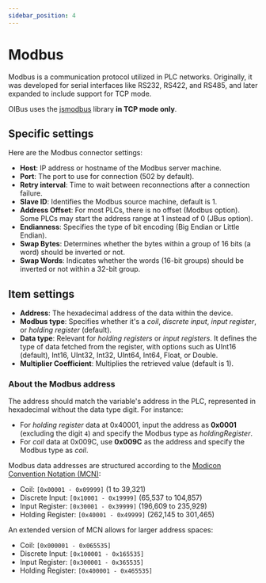 ```yaml
---
sidebar_position: 4
---
```


# Modbus
Modbus is a communication protocol utilized in PLC networks. Originally, it was developed for serial interfaces like 
RS232, RS422, and RS485, and later expanded to include support for TCP mode. 

OIBus uses the [jsmodbus](https://github.com/Cloud-Automation/node-modbus) library **in TCP mode only**.

## Specific settings
Here are the Modbus connector settings:
- **Host**: IP address or hostname of the Modbus server machine.
- **Port**: The port to use for connection (502 by default).
- **Retry interval**: Time to wait between reconnections after a connection failure.
- **Slave ID**: Identifies the Modbus source machine, default is 1.
- **Address Offset**: For most PLCs, there is no offset (Modbus option). Some PLCs may start the address range at 1 instead of 0 (JBus option).
- **Endianness**: Specifies the type of bit encoding (Big Endian or Little Endian).
- **Swap Bytes**: Determines whether the bytes within a group of 16 bits (a word) should be inverted or not.
- **Swap Words**: Indicates whether the words (16-bit groups) should be inverted or not within a 32-bit group.

## Item settings
- **Address**: The hexadecimal address of the data within the device.
- **Modbus type**: Specifies whether it's a _coil_, _discrete input_, _input register_, or _holding register_ (default).
- **Data type**: Relevant for _holding registers_ or _input registers_. It defines the type of data fetched from the 
register, with options such as UInt16 (default), Int16, UInt32, Int32, UInt64, Int64, Float, or Double.
- **Multiplier Coefficient**: Multiplies the retrieved value (default is 1).

### About the Modbus address
The address should match the variable's address in the PLC, represented in hexadecimal without the data type digit. For 
instance:
- For _holding register_ data at 0x40001, input the address as **0x0001** (excluding the digit `4`) and specify the 
Modbus type as _holdingRegister_.
- For _coil_ data at 0x009C, use **0x009C** as the address and specify the Modbus type as _coil_.

Modbus data addresses are structured according to the [Modicon Convention Notation (MCN)](https://www.modbus.org/docs/PI_MBUS_300.pdf):
- Coil: `[0x00001 - 0x09999]` (1 to 39,321)
- Discrete Input: `[0x10001 - 0x19999]` (65,537 to 104,857)
- Input Register: `[0x30001 - 0x39999]` (196,609 to 235,929)
- Holding Register: `[0x40001 - 0x49999]` (262,145 to 301,465)

An extended version of MCN allows for larger address spaces:
- Coil: `[0x000001 - 0x065535]`
- Discrete Input: `[0x100001 - 0x165535]`
- Input Register: `[0x300001 - 0x365535]`
- Holding Register: `[0x400001 - 0x465535]`






